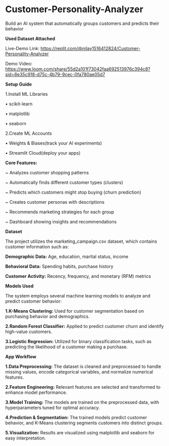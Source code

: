 # Customer-Personality-Analyzer
Build an AI system that automatically groups customers and predicts their behavior

**Used Dataset Attached**

Live-Demo Link: https://replit.com/@nilay1516412824/Customer-Personality-Analyzer

Demo Video: https://www.loom.com/share/55d2a101f73042faa692513976c394c8?sid=8e35c918-d75c-4b79-9cec-0fa780ae05d7





**Setup Guide**

1.Install ML Libraries

• scikit-learn

• matplotlib

• seaborn

2.Create ML Accounts

• Weights & Biases(track your AI experiments)

• Streamlit Cloud(deploy your apps)

**Core Features:**

~ Analyzes customer shopping patterns

~ Automatically finds different customer types (clusters)

~ Predicts which customers might stop buying (churn prediction)

~ Creates customer personas with descriptions

~ Recommends marketing strategies for each group

~ Dashboard showing insights and recommendations


**Dataset**

The project utilizes the marketing_campaign.csv dataset, which contains customer information such as:

**Demographic Data:** Age, education, marital status, income

**Behavioral Data:** Spending habits, purchase history

**Customer Activity:** Recency, frequency, and monetary (RFM) metrics

**Models Used**

The system employs several machine learning models to analyze and predict customer behavior:

**1.K-Means Clustering:** Used for customer segmentation based on purchasing behavior and demographics.

**2.Random Forest Classifier:** Applied to predict customer churn and identify high-value customers.

**3.Logistic Regression:** Utilized for binary classification tasks, such as predicting the likelihood of a customer making a purchase.

**App Workflow**

**1.Data Preprocessing:** The dataset is cleaned and preprocessed to handle missing values, encode categorical variables, and normalize numerical features.

**2.Feature Engineering:** Relevant features are selected and transformed to enhance model performance.

**3.Model Training:** The models are trained on the preprocessed data, with hyperparameters tuned for optimal accuracy.

**4.Prediction & Segmentation:** The trained models predict customer behavior, and K-Means clustering segments customers into distinct groups.

**5.Visualization:** Results are visualized using matplotlib and seaborn for easy interpretation.






